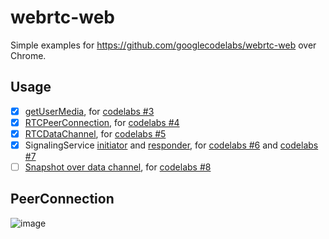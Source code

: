 # webrtc-web

Simple examples for https://github.com/googlecodelabs/webrtc-web over Chrome.

## Usage

- [x] [getUserMedia](https://ossrs.net/webrtc-web/getUserMedia.html), for [codelabs #3](https://codelabs.developers.google.com/codelabs/webrtc-web/#3)
- [x] [RTCPeerConnection](https://ossrs.net/webrtc-web/RTCPeerConnection.html), for [codelabs #4](https://codelabs.developers.google.com/codelabs/webrtc-web/#4)
- [x] [RTCDataChannel](https://ossrs.net/webrtc-web/RTCDataChannel.html), for [codelabs #5](https://codelabs.developers.google.com/codelabs/webrtc-web/#5)
- [x] SignalingService [initiator](https://ossrs.net/webrtc-web/SignalingService.initiator.html) and [responder](https://ossrs.net/webrtc-web/SignalingService.responder.html), for [codelabs #6](https://codelabs.developers.google.com/codelabs/webrtc-web/#6) and [codelabs #7](https://codelabs.developers.google.com/codelabs/webrtc-web/#7)
- [ ] [Snapshot over data channel](#), for [codelabs #8](https://codelabs.developers.google.com/codelabs/webrtc-web/#8)

## PeerConnection

![image](https://user-images.githubusercontent.com/2777660/28608210-0cbbec38-7212-11e7-9f80-10476cd30a54.png)
